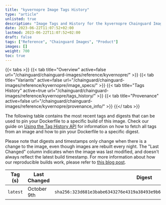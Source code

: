 ```yaml
---
title: "kyvernopre Image Tags History"
type: "article"
unlisted: true
description: "Image Tags and History for the kyvernopre Chainguard Image"
date: 2023-06-22T11:07:52+02:00
lastmod: 2023-06-22T11:07:52+02:00
draft: false
tags: ["Reference", "Chainguard Images", "Product"]
images: []
weight: 700
toc: true
---
```


{{< tabs >}}
{{< tab title="Overview" active=false url="/chainguard/chainguard-images/reference/kyvernopre/" >}}
{{< tab title="Variants" active=false url="/chainguard/chainguard-images/reference/kyvernopre/image_specs/" >}}
{{< tab title="Tags History" active=true url="/chainguard/chainguard-images/reference/kyvernopre/tags_history/" >}}
{{< tab title="Provenance" active=false url="/chainguard/chainguard-images/reference/kyvernopre/provenance_info/" >}}
{{</ tabs >}}

The following table contains the most recent tags and digests that can be used to pin your Dockerfile to a specific build of this image. Check our guide on [Using the Tag History API](/chainguard/chainguard-images/using-the-tag-history-api/) for information on how to fetch all tags from an image and how to pin your Dockerfile to a specific digest.

Please note that digests and timestamps only change when there is a change to the image, even though images are rebuilt every night. The "Last Changed" column indicates when the image was last modified, and doesn't always reflect the latest build timestamp. For more information about how our reproducible builds work, please refer to [this blog post](https://www.chainguard.dev/unchained/reproducing-chainguards-reproducible-image-builds).

| Tag (s)   | Last Changed | Digest                                                                    |
|-----------|--------------|---------------------------------------------------------------------------|
|  `latest` | October 9th  | `sha256:323d681e3babe6343276e4319a38493e9b64a64c0e159a3568a1313de2aba75e` |

